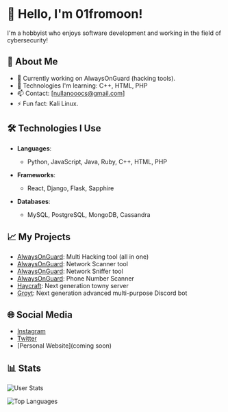 # 👋 Hello, I'm 01fromoon!

I'm a hobbyist who enjoys software development and working in the field of cybersecurity!

## 🚀 About Me

- 🔭 Currently working on AlwaysOnGuard (hacking tools).
- 🌱 Technologies I'm learning: C++, HTML, PHP
- 📫 Contact: [nullanooocs@gmail.com]
- ⚡ Fun fact: Kali Linux.

## 🛠️ Technologies I Use

- **Languages**: 
  - Python, JavaScript, Java, Ruby, C++, HTML, PHP
  
- **Frameworks**: 
  - React, Django, Flask, Sapphire
  
- **Databases**: 
  - MySQL, PostgreSQL, MongoDB, Cassandra

## 📈 My Projects

- [AlwaysOnGuard](https://github.com/01fromoon/alwaysonguard-multi-hacking): Multi Hacking tool (all in one)
- [AlwaysOnGuard](https://github.com/01fromoon/alwaysonguard-network-scanner): Network Scanner tool
- [AlwaysOnGuard](https://github.com/01fromoon/alwaysonguard-sniffer): Network Sniffer tool
- [AlwaysOnGuard](https://github.com/01fromoon/alwaysonguard-phonescanner): Phone Number Scanner
- [Haycraft](www.haycraft.net): Next generation towny server
- [Groyt](https://discord.gg/T5jswCss): Next generation advanced multi-purpose Discord bot

## 🌐 Social Media

- [Instagram](https://www.instagram.com/barisaydn666/)
- [Twitter](https://x.com/nullanooo)
- [Personal Website](coming soon)

## 📊 Stats

![User Stats](https://github-readme-stats.vercel.app/api?username=01fromoon&show_icons=true&theme=radical)

![Top Languages](https://github-readme-stats.vercel.app/api/top-langs/?username=01fromoon&layout=compact&theme=radical)
